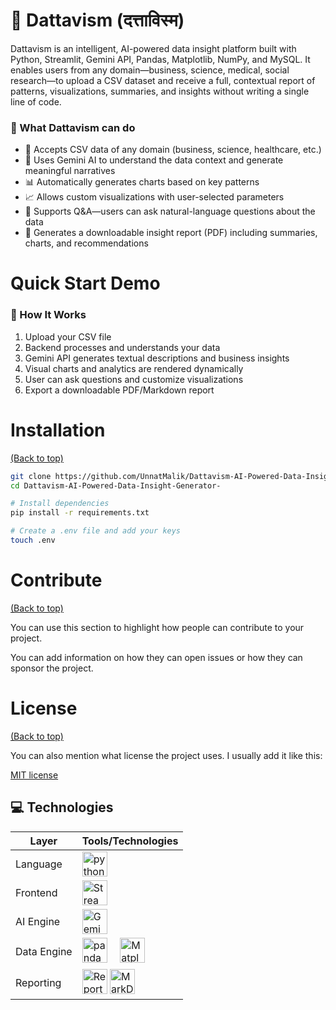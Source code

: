 


# 🔮 Dattavism (दत्ताविस्म)

Dattavism is an intelligent, AI-powered data insight platform built with Python, Streamlit, Gemini API, Pandas, Matplotlib, NumPy, and MySQL. It enables users from any domain—business, science, medical, social research—to upload a CSV dataset and receive a full, contextual report of patterns, visualizations, summaries, and insights without writing a single line of code.

### 🚀 What Dattavism can do 

- 📂 Accepts CSV data of any domain (business, science, healthcare, etc.)
- 🧠 Uses Gemini AI to understand the data context and generate meaningful narratives
- 📊 Automatically generates charts based on key patterns
- 📈 Allows custom visualizations with user-selected parameters
- 🤖 Supports Q&A—users can ask natural-language questions about the data
- 📄 Generates a downloadable insight report (PDF) including summaries, charts, and recommendations


# Quick Start Demo

###  🧪 How It Works

1. Upload your CSV file
2. Backend processes and understands your data
3. Gemini API generates textual descriptions and business insights
4. Visual charts and analytics are rendered dynamically
5. User can ask questions and customize visualizations
6. Export a downloadable PDF/Markdown report

# Installation
[(Back to top)](#table-of-contents)

```bash
git clone https://github.com/UnnatMalik/Dattavism-AI-Powered-Data-Insight-Generator-.git
cd Dattavism-AI-Powered-Data-Insight-Generator-

# Install dependencies
pip install -r requirements.txt

# Create a .env file and add your keys
touch .env
```


# Contribute
[(Back to top)](#table-of-contents)

You can use this section to highlight how people can contribute to your project.

You can add information on how they can open issues or how they can sponsor the project.


# License
[(Back to top)](#table-of-contents)

You can also mention what license the project uses. I usually add it like this:

[MIT license](./LICENSE)



<h2 id="technologies">💻 Technologies</h2>



| Layer        | Tools/Technologies                  |
|--------------|-------------------------------------|
| Language   |  <img src="https://img.shields.io/badge/Python-3776AB?logo=python&logoColor=white&style=for-the-badge" height="40" alt="python logo"  />                                         |
| Frontend     | <img src="https://img.shields.io/badge/Streamlit-red?style=flat-square&logo=streamlit&logoColor=white" height="40" alt="Streamlit" />|
| AI Engine    | <img src="https://img.shields.io/badge/google%20gemini-8E75B2?style=for-the-badge&logo=google%20gemini&logoColor=white" height="40" alt="Gemini" />                          |
| Data Engine  | <img src="https://img.shields.io/badge/pandas-150458?logo=pandas&logoColor=white&style=for-the-badge" height="40" alt="pandas logo"  /> <img width="12" /> <img src="https://img.shields.io/badge/Matplotlib-%23ffffff.svg?style=for-the-badge&logo=Matplotlib&logoColor=black" height="40" alt="Matplotlib" /> | 
| Reporting    | <img src="https://img.shields.io/badge/ReportLabs-gray?style=flat-square&logo=readthedocs" height="40" alt="ReportLabs" /> <img src="https://img.shields.io/badge/MarkDown-Blue?style=flat-square&logo=markdown&logoColor=Red" height="40" alt="MarkDown" />    |


